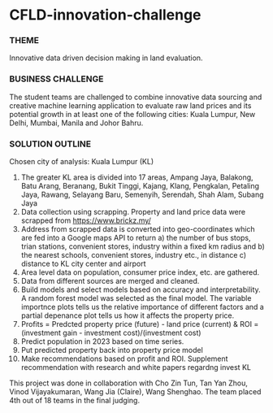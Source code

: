 # CFLD-innovation-challenge

### THEME
Innovative data driven decision making in land evaluation.

### BUSINESS CHALLENGE
The student teams are challenged to combine innovative data sourcing and creative machine learning application to evaluate raw land prices and its potential growth in at least one of the following cities: Kuala Lumpur, New Delhi, Mumbai, Manila and Johor Bahru.

### SOLUTION OUTLINE
Chosen city of analysis: Kuala Lumpur (KL)

1. The greater KL area is divided into 17 areas, Ampang Jaya, Balakong, Batu Arang, Beranang, Bukit Tinggi, Kajang, Klang, Pengkalan, Petaling Jaya, Rawang, Selayang Baru, Semenyih, Serendah, Shah Alam, Subang Jaya	
2. Data collection using scrapping. Property and land price data were scrapped from https://www.brickz.my/
3. Address from scrapped data is converted into geo-coordinates which are fed into a Google maps API to return 
  a) the number of bus stops, trian stations, convenient stores, industry within a fixed km radius and 
  b) the nearest schools, convenient stores, industry etc., in distance
  c) distance to KL city center and airport
4. Area level data on population, consumer price index, etc. are gathered.
5. Data from different sources are merged and cleaned.
6. Build models and select models based on accuracy and interpretability. A random forest model was selected as the final model. The variable importnce plots tells us the relative importance of different factors and a partial depenance plot tells us how it affects the property price.
7. Profits = Predcted property price (future) - land price (current)  &  ROI = (investment gain - investment cost)/(investment cost)
8. Predict population in 2023 based on time series.
9. Put predicted property back into property price model
10. Make recommendations based on profit and ROI. Supplement recommendation with research and white papers regardng invest KL


This project was done in collaboration with Cho Zin Tun, Tan Yan Zhou, Vinod Vijayakumaran, Wang Jia (Claire), Wang Shenghao.
The team placed 4th out of 18 teams in the final judging.

